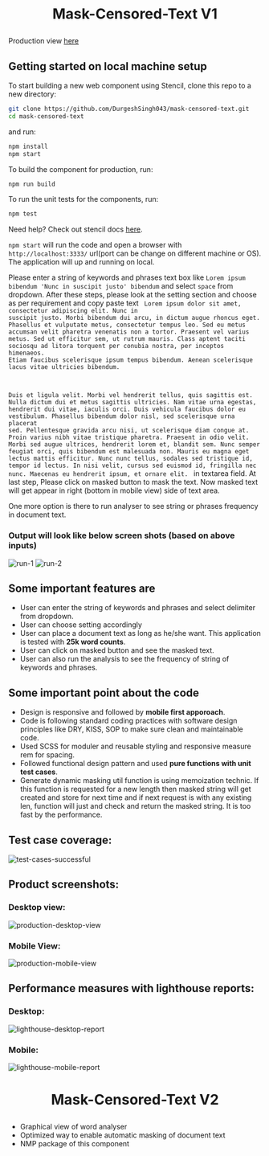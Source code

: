 # <p align="center"> Mask-Censored-Text V1 </p>

Production view [here](https://durgeshsingh043.github.io/mask-censored-text/)

## Getting started on local machine setup

To start building a new web component using Stencil, clone this repo to a new directory:

```bash
git clone https://github.com/DurgeshSingh043/mask-censored-text.git
cd mask-censored-text
```

and run:

```bash
npm install
npm start
```

To build the component for production, run:

```bash
npm run build
```

To run the unit tests for the components, run:

```bash
npm test
```

Need help? Check out stencil docs [here](https://stenciljs.com/docs/my-first-component).

`npm start` will run the code and open a browser with `http://localhost:3333/` url(port can be change on different machine or OS). The application will up and running on local. 

Please enter a string of keywords and phrases text box like `Lorem ipsum bibendum 'Nunc in suscipit justo' bibendum` and select ` space ` from dropdown. After these steps, please look at the setting section and choose as per requirement and copy paste text <code> Lorem ipsum dolor sit amet, consectetur adipiscing elit. Nunc in suscipit justo. Morbi bibendum dui arcu, in dictum augue rhoncus eget. Phasellus et vulputate metus, consectetur tempus leo. Sed eu metus accumsan velit pharetra venenatis non a tortor. Praesent vel varius metus. Sed ut efficitur sem, ut rutrum mauris. Class aptent taciti sociosqu ad litora torquent per conubia nostra, per inceptos himenaeos. Etiam faucibus scelerisque ipsum tempus bibendum. Aenean scelerisque lacus vitae ultricies bibendum.

Duis et ligula velit. Morbi vel hendrerit tellus, quis sagittis est. Nulla dictum dui et metus sagittis ultricies. Nam vitae urna egestas, hendrerit dui vitae, iaculis orci. Duis vehicula faucibus dolor eu vestibulum. Phasellus bibendum dolor nisl, sed scelerisque urna placerat sed. Pellentesque gravida arcu nisi, ut scelerisque diam congue at. Proin varius nibh vitae tristique pharetra. Praesent in odio velit. Morbi sed augue ultrices, hendrerit lorem et, blandit sem. Nunc semper feugiat orci, quis bibendum est malesuada non. Mauris eu magna eget lectus mattis efficitur. Nunc nunc tellus, sodales sed tristique id, tempor id lectus. In nisi velit, cursus sed euismod id, fringilla nec nunc. Maecenas eu hendrerit ipsum, et ornare elit. </code> in textarea field. At last step, Please click on masked button to mask the text. Now masked text will get appear in right (bottom in mobile view) side of text area. 

One more option is there to run analyser to see string or phrases frequency in document text.

### Output will look like below screen shots (based on above inputs)
![run-1](https://user-images.githubusercontent.com/45793814/179830649-1b0732a0-ca3a-4760-aeea-bb3733160c9a.PNG)
![run-2](https://user-images.githubusercontent.com/45793814/179830679-825bece9-e16c-4ac2-ab23-caf540424b5f.PNG)

## Some important features are
- User can enter the string of keywords and phrases and select delimiter from dropdown.
- User can choose setting accordingly
- User can place a document text as long as he/she want. This application is tested with <strong>25k word counts</strong>.
- User can click on masked button and see the masked text.
- User can also run the analysis to see the frequency of string of keywords and phrases.

## Some important point about the code
- Design is responsive and followed by <strong>mobile first apporoach</strong>.
- Code is following standard coding practices with software design principles like DRY, KISS, SOP to make sure clean and maintainable code.
- Used SCSS for moduler and reusable styling and responsive measure rem for spacing.
- Followed functional design pattern and used <strong>pure functions with unit test cases</strong>.
- Generate dynamic masking util function is using memoization technic. If this function is requested for a new length then masked string will get created and store for next time and if next request is with any existing len, function will just and check and return the masked string. It is too fast by the performance.

## Test case coverage:
![test-cases-successful](https://user-images.githubusercontent.com/45793814/179819026-2d2df3b1-ed6a-4f3b-ac30-42a009879424.PNG)

## Product screenshots:

### Desktop view:
![production-desktop-view](https://user-images.githubusercontent.com/45793814/179818872-73eee8af-5d42-47da-b000-b5a75631ad27.PNG)

### Mobile View:
![production-mobile-view](https://user-images.githubusercontent.com/45793814/179818936-edab0bdd-d74a-43a6-9e8c-737b22b45bbf.PNG)

## Performance measures with lighthouse reports:

### Desktop:
![lighthouse-desktop-report](https://user-images.githubusercontent.com/45793814/179817671-f01cb180-b338-49bd-83ac-d4b2e33e89b3.PNG)

### Mobile:
![lighthouse-mobile-report](https://user-images.githubusercontent.com/45793814/179817810-753ec53c-e719-43a8-9f87-8b3ce561775c.PNG)


# <p align="center"> Mask-Censored-Text V2 </p>

- Graphical view of word analyser
- Optimized way to enable automatic masking of document text
- NMP package of this component

